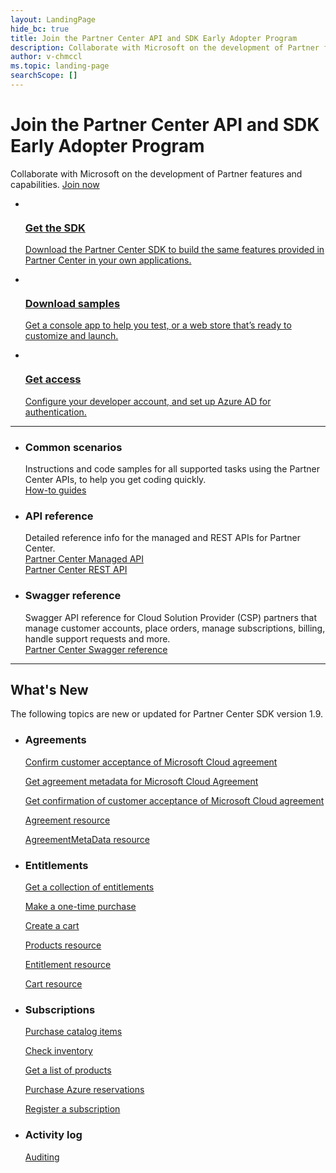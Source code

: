 ```yaml
---
layout: LandingPage
hide_bc: true
title: Join the Partner Center API and SDK Early Adopter Program
description: Collaborate with Microsoft on the development of Partner features and capabilities.
author: v-chmccl
ms.topic: landing-page
searchScope: []
---
```


# Join the Partner Center API and SDK Early Adopter Program

Collaborate with Microsoft on the development of Partner features and capabilities. <a href="https://docs.microsoft.com/partner-center/develop/early-adopter-program">Join now</a>

<ul id="products1" class="cardsC cols cols3 panelContent">
    <li>
        <a href="https://www.nuget.org/packages/Microsoft.Store.PartnerCenter">
            <div class="cardSize">
                <div class="cardPadding">
                    <div class="card">
                        <div class="cardImageOuter">
                            <div class="cardImage bgdAccent1">
                                <img alt="" src="https://docs.microsoft.com/media/illustrations/sql-database-develop.svg" data-linktype="external">
                            </div>
                        </div>
                        <div class="cardText">
                            <h3>Get the SDK</h3>
                            <p>Download the Partner Center SDK to build the same features provided in Partner Center in your own applications.</p>
                        </div>
                    </div>
                </div>
            </div>
        </a>
    </li>
    <li>
        <a href="https://docs.microsoft.com/partner-center/develop/partner-center-samples">
            <div class="cardSize">
                <div class="cardPadding">
                    <div class="card">
                        <div class="cardImageOuter">
                            <div class="cardImage bgdAccent1">
                                <img alt="" src="https://docs.microsoft.com/media/illustrations/sql-get-started-download.svg" data-linktype="external">
                            </div>
                        </div>
                        <div class="cardText">
                            <h3>Download samples</h3>
                            <p>Get a console app to help you test, or a web store that’s ready to customize and launch.</p>
                        </div>
                    </div>
                </div>
            </div>
        </a>
    </li>
    <li>
        <a href="https://docs.microsoft.com/partner-center/develop/partner-center-authentication">
            <div class="cardSize">
                <div class="cardPadding">
                    <div class="card">
                        <div class="cardImageOuter">
                            <div class="cardImage bgdAccent1">
                                <img alt="" src="https://docs.microsoft.com/visualstudio/images/vs_web-5.svg" data-linktype="external">
                            </div>
                        </div>
                        <div class="cardText">
                            <h3>Get access</h3>
                            <p>Configure your developer account, and set up Azure AD for authentication.</p>
                        </div>
                    </div>
                </div>
            </div>
        </a>
    </li>
</ul>
<hr />

<ul id="products2" class="cardsZ cols cols3 panelContent">
    <li>
        <div class="cardSize">
            <div class="cardPadding">
                <div class="card">
                    <div class="cardText">
                        <h3>Common scenarios</h3>
                        <p>Instructions and code samples for all supported tasks using the Partner Center APIs, to help you get coding quickly.<br /><a href="https://docs.microsoft.com/partner-center/develop/scenarios">How-to guides</a></p>
                    </div>
                </div>
            </div>
        </div>
    </li>
    <li>
        <div class="cardSize">
            <div class="cardPadding">
                <div class="card">
                    <div class="cardText">
                        <h3>API reference</h3>
                        <p>Detailed reference info for the managed and REST APIs for Partner Center.<br /><a href="https://docs.microsoft.com/dotnet/api/?view=partnercenter-dotnet-latest">Partner Center Managed API</a><br /><a href="https://docs.microsoft.com/partner-center/develop/partner-center-rest-api-reference">Partner Center REST API</a></p>
                    </div>
                </div>
            </div>
        </div>
    </li>
    <li>
        <div class="cardSize">
            <div class="cardPadding">
                <div class="card">
                    <div class="cardText">
                        <h3>Swagger reference</h3>
                        <p>Swagger API reference for Cloud Solution Provider (CSP) partners that manage customer accounts, place orders, manage subscriptions, billing, handle support requests and more.<br /><a href="https://apidocs.microsoft.com/services/partnercenter">Partner Center Swagger reference</a></p>
                    </div>
                </div>
            </div>
        </div>
    </li>
</ul>
<hr />

<h2>What's New</h2>
<p>The following topics are new or updated for Partner Center SDK version 1.9.</p>
<ul id="whatsnew" class="cardsF cols cols2 panelContent">
    <li>
        <div class="cardSize">
            <div class="cardPadding">
                <div class="card">
                    <div class="cardText">
                        <h3>Agreements</h3>
                        <p><a href="https://docs.microsoft.com/en-us/partner-center/develop/confirm-customer-consent" data-linktype="external">Confirm customer acceptance of Microsoft Cloud agreement</a></p>
                        <p><a href="https://docs.microsoft.com/en-us/partner-center/develop/get-agreement-metadata" data-linktype="external">Get agreement metadata for Microsoft Cloud Agreement</a></p>
                        <p><a href="https://docs.microsoft.com/en-us/partner-center/develop/get-confirmation-of-customer-consent" data-linktype="external">Get confirmation of customer acceptance of Microsoft Cloud agreement</a></p>
                        <p><a href="https://docs.microsoft.com/en-us/partner-center/develop/agreement" data-linktype="external">Agreement resource</a></p>
                        <p><a href="https://docs.microsoft.com/en-us/partner-center/develop/agreement-metadata" data-linktype="external">AgreementMetaData resource</a></p>
                    </div>
                </div>
            </div>
        </div>
    </li>
    <li>
        <div class="cardSize">
            <div class="cardPadding">
                <div class="card">
                    <div class="cardText">
                        <h3>Entitlements</h3>
                        <p><a href="https://docs.microsoft.com/en-us/partner-center/develop/get-a-collection-of-entitlements" data-linktype="external">Get a collection of entitlements</a></p>
                        <p><a href="https://docs.microsoft.com/en-us/partner-center/develop/make-a-one-time-purchase" data-linktype="external">Make a one-time purchase</a></p>
                        <p><a href="https://docs.microsoft.com/en-us/partner-center/develop/create-a-cart" data-linktype="external">Create a cart</a></p>
                        <p><a href="https://docs.microsoft.com/en-us/partner-center/develop/products" data-linktype="external">Products resource</a></p>
                        <p><a href="https://docs.microsoft.com/en-us/partner-center/develop/entitlement" data-linktype="external">Entitlement resource</a></p>
                        <p><a href="https://docs.microsoft.com/en-us/partner-center/develop/cart" data-linktype="external">Cart resource</a></p>
                    </div>
                </div>
            </div>
        </div>
    </li>
	<li>
        <div class="cardSize">
            <div class="cardPadding">
                <div class="card">
                    <div class="cardText">
                        <h3>Subscriptions</h3>
                        <p><a href="https://docs.microsoft.com/en-us/partner-center/develop/purchase-catalog-items" data-linktype="external">Purchase catalog items</a></p>
                        <p><a href="https://docs.microsoft.com/en-us/partner-center/develop/check-inventory" data-linktype="external">Check inventory</a></p>
                        <p><a href="https://docs.microsoft.com/en-us/partner-center/develop/get-a-list-of-products" data-linktype="external">Get a list of products</a></p>
                        <p><a href="https://docs.microsoft.com/en-us/partner-center/develop/purchase-azure-reservations" data-linktype="external">Purchase Azure reservations</a></p>
                        <p><a href="https://docs.microsoft.com/en-us/partner-center/develop/register-a-subscription" data-linktype="external">Register a subscription</a></p>
                    </div>
                </div>
            </div>
        </div>
    </li>
    <li>
        <div class="cardSize">
            <div class="cardPadding">
                <div class="card">                    
                    <div class="cardText">
                        <h3>Activity log</h3>
                        <p><a href="https://docs.microsoft.com/en-us/partner-center/develop/auditing" data-linktype="external">Auditing</a></p>
                    </div>
                </div>
            </div>
        </div>
    </li>
</ul>